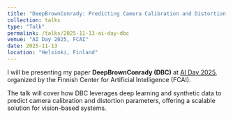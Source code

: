 ```yaml
---
title: "DeepBrownConrady: Predicting Camera Calibration and Distortion Parameters Using Deep Learning and Synthetic Data"
collection: talks
type: "Talk"
permalink: /talks/2025-11-13-ai-day-dbc
venue: "AI Day 2025, FCAI"
date: 2025-11-13
location: "Helsinki, Finland"
---
```


I will be presenting my paper **DeepBrownConrady (DBC)** at [AI Day 2025](https://fcai.fi/ai-day-2025), organized by the Finnish Center for Artificial Intelligence (FCAI).  

The talk will cover how DBC leverages deep learning and synthetic data to predict camera calibration and distortion parameters, offering a scalable solution for vision-based systems.
